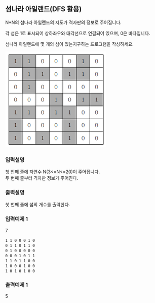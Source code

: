 ## 섬나라 아일랜드(DFS 활용)

N\*N의 섬나라 아일랜드의 지도가 격자판의 정보로 주어집니다.

각 섬은 1로 표시되어 상하좌우와 대각선으로 연결되어 있으며, 0은 바다입니다.

섬나라 아일랜드에 몇 개의 섬이 있는지구하는 프로그램을 작성하세요.

<img src="../../assets/7.png" />

### 입력설명

첫 번째 줄에 자연수 N(3<=N<=20)이 주어집니다.<br>
두 번째 줄부터 격자판 정보가 주어진다.

### 출력설명

첫 번째 줄에 섬의 개수를 출력한다.

### 입력예제 1

7

```
1 1 0 0 0 1 0
0 1 1 0 1 1 0
0 1 0 0 0 0 0
0 0 0 1 0 1 1
1 1 0 1 1 0 0
1 0 0 0 1 0 0
1 0 1 0 1 0 0
```

### 출력예제 1

5
